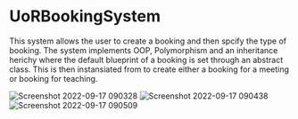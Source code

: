 # UoRBookingSystem

This system allows the user to create a booking and then spcify the type of booking. 
The system implements OOP, Polymorphism and an inheritance herichy where the default blueprint of a booking is set through an abstract class. 
This is then instansiated from to create either a booking for a meeting or booking for teaching. 

![Screenshot 2022-09-17 090328](https://user-images.githubusercontent.com/104500442/190847001-75a8a7bb-d45a-4ab1-abcb-44a46fcc76c8.png)
![Screenshot 2022-09-17 090438](https://user-images.githubusercontent.com/104500442/190847061-1b05f11e-8ca2-49bd-8bf5-f61e65674e27.png)
![Screenshot 2022-09-17 090509](https://user-images.githubusercontent.com/104500442/190847062-c0a75c54-860d-4983-8d40-22ac36ab9474.png)
